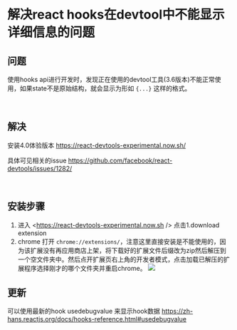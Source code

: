 # 解决react hooks在devtool中不能显示详细信息的问题

## 问题
使用hooks api进行开发时，发现正在使用的devtool工具(3.6版本)不能正常使用，如果state不是原始结构，就会显示为形如 `{...}` 这样的格式。

<br />

## 解决
安装4.0体验版本 <https://react-devtools-experimental.now.sh/>

具体可见相关的issue <https://github.com/facebook/react-devtools/issues/1282/>

<br />

## 安装步骤
1. 进入 <https://react-devtools-experimental.now.sh /> 点击1.download extension
2. chrome 打开 `chrome://extensions/`，注意这里直接安装是不能使用的，因为该扩展没有再应用商店上架，将下载好的扩展文件后缀改为zip然后解压到一个空文件夹中。然后点开扩展页右上角的开发者模式，点击加载已解压的扩展程序选择刚才的哪个文件夹并重启chrome。
![](https://raw.githubusercontent.com/qq1073830130/blog/master/2019/4/img/7.png)

## 更新
可以使用最新的hook usedebugvalue 来显示hook数据
<https://zh-hans.reactjs.org/docs/hooks-reference.html#usedebugvalue>
